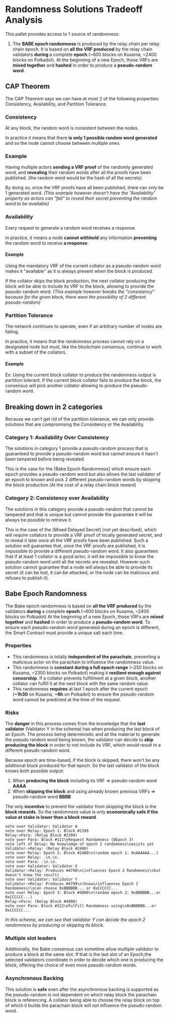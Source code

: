 # Randomness Solutions Tradeoff Analysis

This pallet provides access to 1 source of randomness:

1. The **BABE epoch randomness** is produced by the relay chain per relay chain epoch. It is based on **all the VRF produced** by the relay chain validators **during** a complete **epoch**.(~600 blocks on Kusama, ~2400 blocks on Polkadot). At the beginning of a new Epoch, those VRFs are **mixed together** and **hashed** in order to produce a **pseudo-random word**.

## CAP Theorem

The CAP Theorem says we can have at most 2 of the following properties: Consistency, Availability, and Partition Tolerance.

### Consistency

At any block, the random word is consistent between the nodes.

In practice it means that there **is only 1 possible random word generated** and so the node cannot choose between multiple ones.

### Example

Having multiple actors **sending a VRF proof** of the randomly generated word, and **revealing** their random words after all the proofs have been published. (the random word would be the hash of all the secrets)

By doing so, once the VRF proofs have all been published, there can only be 1 generated word.
_(This example however doesn't have the "Availability" property as actors can "fail" to reveal their secret preventing the random word to be available)_

### Availability

Every request to generate a random word receives a response.

In practice, it means a node **cannot withhold** any information **preventing** the random word to receive **a response**.

#### Example

Using the mandatory VRF of the current collator as a pseudo-random word makes it "available" as it is always present when the block is produced.

If the collator skips the block production, the next collator producing the block will be able to include its VRF to the block, allowing to provide the pseudo-random word.
_(This example however breaks the "consistency" because for the given block, there were the possibility of 2 different pseudo-random)_

### Partition Tolerance

The network continues to operate, even if an arbitrary number of nodes are failing.

In practice, it means that the randomness process cannot rely on a designated node but must, like the blockchain consensus, continue to work with a subset of the collators.

#### Example

Ex: Using the current block collator to produce the randomness output is partition tolerant.
If the current block collator fails to produce the block, the consensus will pick another collator allowing to produce the pseudo-random word.

## Breaking down in 2 categories

Because we can't get rid of the partition tolerance, we can only provide solutions that are compromising the Consistency or the Availability.

### Category 1: Availability Over Consistency

The solutions in category 1 provide a pseudo-random process that is guaranteed to provide a pseudo-random word but cannot ensure it hasn't been tampered before being revealed.

This is the case for the [Babe Epoch Randomness] which ensure each epoch provides a pseudo-random word but also allows the last validator of an epoch to known and pick 2 different pseudo-random words by skipping the block production (At the cost of a relay chain block reward)

### Category 2: Consistency over Availability

The solutions in this category provide a pseudo-random that cannot be tampered and that is unique but cannot provide the guarantee it will be always be possible to retrieve it.

This is the case of the [Mixed Delayed Secret] (not yet described), which will require collators to provide a VRF proof of locally generated secret, and to reveal it later once all the VRF proofs have been published. Such a solution will guarantee that, once the VRF proofs are published, it is impossible to provide a different pseudo-random word. It also guarantees that if at least 1 collator is a good actor, it will be impossible to know the pseudo-random word until all the secrets are revealed. However such solution cannot guarantee that a node will always be able to provide its secret (it can be lost, it can be attacked, or the node can be malicious and refuses to publish it).

## Babe Epoch Randomness

The Babe epoch randomness is based on **all the VRF produced** by the validators **during** a complete **epoch**.(~600 blocks on Kusama, ~2400 blocks on Polkadot)
At the beginning of a new Epoch, those VRFs are **mixed together** and **hashed** in order to produce a **pseudo-random word**.
To ensure each pseudo-random word generated during an epoch is different, the Smart Contract must provide a unique salt each time.

### Properties

- This randomness is totally **independent of the parachain**, preventing a malicious actor on the parachain to influence the randomness value.
- This randomness is **constant during a full epoch range** (~250 blocks on Kusama, ~2300 blocks on Polkadot) making it **resilient enough against censorship**. If a collator prevents fulfillment at a given block, another collator can fulfill it at the next block with the same random value.
- This randomness **requires** at last 1 epoch after the current epoch (**~1h30** on Kusama, **~6h** on Polkadot) to ensure the pseudo-random word cannot be predicted at the time of the request.

### Risks

The **danger** in this process comes from the knowledge that the **last validator** (Validator Y in the schema) has when producing the last block of an Epoch. The process being deterministic and all the material to generate the pseudo random word being known, the validator can decide to **skip producing the block** in order to not include its VRF, which would result in a different pseudo-random word.

Because epoch are time-based, if the block is skipped, there won't be any additional block produced for that epoch. So the last validator of the block knows both possible output:

1. When **producing the block** including its VRF => pseudo-random word **AAAA**
2. When **skipping the block** and using already known previous VRFs => pseudo-random word **BBBB**

The only **incentive** to prevent the validator from skipping the block is the **block rewards**. So the randomness value is only **economically safe if the value at stake is lower than a block reward**.

```sequence
note over Validator: Validator A
note over Relay: Epoch 1: Block #2399
Relay->Para: (Relay Block #2399)
note over Para: Block #111\nRequest Randomness (@Epoch 3)
note left of Relay: No knowledge of epoch 2 randomness\nexists yet
Validator->Relay: (Relay Block #2400)
note over Relay: Epoch 2: Block #2400\n(random epoch 1: 0xAAAAAA...)
note over Relay: .\n.\n.
note over Para: .\n.\n.
note over Validator: Validator X
Validator->Relay: Produces #4798\n(influences Epoch 2 Randomness\nbut doesn't know the result)
note over Validator: Validator Y
Validator->Relay: Produces #4799\n(knows/influences Epoch 2 Randomness)\ncan choose 0xBBBBBB... or 0xCCCCCC...
note over Relay: Epoch 3: Block #4800\n(random epoch 2: 0xBBBBBB...or 0xCCCCCC...)
Relay->Para: (Relay Block #4800)
note over Para: Block #222\nFulFill Randomness using\n0xBBBBBB...or 0xCCCCCC...
```

_In this schema, we can see that validator Y can decide the epoch 2 randomness by producing or skipping its block._

### Multiple slot leaders

Additionally, the Babe consensus can sometime allow multiple validator to produce a block at the same slot. If that is the last slot of an Epoch,the selected validators coordinate in order to decide which one is producing the block, offering the choice of even more pseudo-random words.

### Asynchronous Backing

This solution is **safe** even after the asynchronous backing is supported as the pseudo-random is not dependent on which relay block the parachain block is referencing.
A collator being able to choose the relay block on top of which it builds the parachain block will not influence the pseudo-random word.
